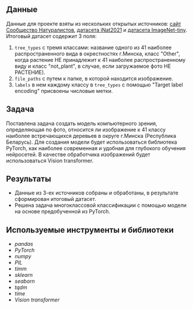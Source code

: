 ## Данные

Данные для проекте взяты из нескольких открытых источников: [сайт Сообщество Натуралистов](https://www.inaturalist.org/), [датасета iNat2021](https://paperswithcode.com/dataset/inat2021) и [датасета ImageNet-tiny](https://paperswithcode.com/dataset/tiny-imagenet). 
 Итоговый датасет содержит 3 поля:
1) `tree_types` с тремя классами: название одного из 41 наиболее распространенного вида в окрестностях г.Минска, класс "Other", когда растение НЕ принадлежит к 41 наиболее распространенному виду и класс "not_plant", в случае, если загружаемое фото НЕ РАСТЕНИЕ).
2) `file_paths` с путем к папке, в которой находится изображение.
3) `labels` в нем каждому классу в `tree_types` с помощью "Target label encoding" присвоены числовые метки.

## Задача
Поставлена задача создать модель компьютерного зрения, определяющая по фото, относится ли изображение к 41 классу наиболее встречающихся деревьев в округе г.Минска (Республика Беларусь). Для создания модели будет использоваться библиотека PyTorch, как наиболее современная и удобная для глубокого обучения нейросетей. В качестве обработчика изображений будет использоваться Vision transformer.

## Результаты
- Данные из 3-ех источников собраны и обработаны, в результате сформирован итоговый датасет.
- Решена задача многоклассовой классификации с помощью модели на основе предобученной из PyTorch.

## Используемые инструменты и библиотеки
- *pandas*
- *PyTorch*
- *numpy*
- *PIL*
- *timm*
- *sklearn*
- *seaborn*
- *tqdm*
- *time*
- *Vision transformer*

